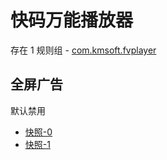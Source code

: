 # 快码万能播放器

存在 1 规则组 - [com.kmsoft.fvplayer](/src/apps/com.kmsoft.fvplayer.ts)

## 全屏广告

默认禁用

- [快照-0](https://i.gkd.li/i/14019546)
- [快照-1](https://i.gkd.li/i/14019547)
